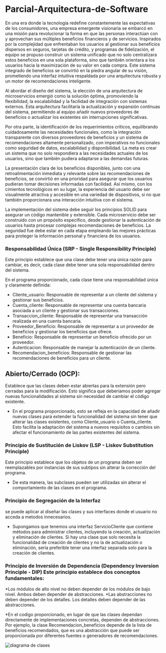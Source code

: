# Parcial-Arquitectura-de-Software
En una era donde la tecnología redefine constantemente las expectativas de los consumidores, una empresa emergente visionaria se embarcó en una misión para revolucionar la forma en que las personas interactúan con y aprovechan sus múltiples beneficios financieros y de servicios. Inspirados por la complejidad que enfrentaban los usuarios al gestionar sus beneficios dispersos en seguros, tarjetas de crédito, y programas de fidelización, el equipo se propuso construir un sistema unificado que no solo centralizara estos beneficios en una sola plataforma, sino que también orientara a los usuarios hacia la maximización de su valor en cada compra. Este sistema integrado de beneficios se convirtió en la piedra angular de su visión, prometiendo una interfaz intuitiva respaldada por una arquitectura robusta y un motor de recomendaciones inteligente.

Al abordar el diseño del sistema, la elección de una arquitectura de microservicios emergió como la solución óptima, promoviendo la flexibilidad, la escalabilidad y la facilidad de integración con sistemas externos. Esta arquitectura facilitaría la actualización y expansión continuas del sistema, permitiendo al equipo añadir nuevos proveedores de beneficios o actualizar los existentes sin interrupciones significativas.

Por otra parte, la identificación de los requerimientos críticos, equilibrando cuidadosamente las necesidades funcionales, como la integración transparente con diversos proveedores de beneficios y un sistema de recomendaciones altamente personalizado, con imperativos no funcionales como seguridad de datos, escalabilidad y disponibilidad. La meta es crear un sistema que no solo respondiera a las necesidades actuales de los usuarios, sino que también pudiera adaptarse a las demandas futuras.

La presentación clara de los beneficios disponibles, junto con una retroalimentación inmediata y relevante sobre las recomendaciones de beneficios, se convirtió en una prioridad para asegurar que los usuarios pudieran tomar decisiones informadas con facilidad. Así mismo, con los cimientos tecnológicos en su lugar, la experiencia del usuario debe ser visualmente atractiva y accesible en una variedad de dispositivos, si no que también proporcionara una interacción intuitiva con el sistema.

La implementación del sistema debe seguir los principios SOLID para asegurar un código mantenible y extensible. Cada microservicio debe ser construido con un propósito específico, desde gestionar la autenticación de usuarios hasta procesar complejas recomendaciones de beneficios. La seguridad fue debe estar en cada etapa empleando las mejores prácticas para proteger la información personal y financiera de los usuarios.

### Responsabilidad Única (SRP - Single Responsibility Principle) 

Este principio establece que una clase debe tener una única razón para cambiar, es decir, cada clase debe tener una sola responsabilidad dentro del sistema.

En el programa proporcionado, cada clase tiene una responsabilidad única y claramente definida:

* Cliente_usuario: Responsable de representar a un cliente del sistema y gestionar sus beneficios.
* Cuenta_cliente: Responsable de representar una cuenta bancaria asociada a un cliente y gestionar sus transacciones.
* Transaccion_cliente: Responsable de representar una transacción realizada en una cuenta bancaria.
* Proveedor_Beneficio: Responsable de representar a un proveedor de beneficios y gestionar los beneficios que ofrece.
* Beneficio: Responsable de representar un beneficio ofrecido por un proveedor.
* Autenticacion: Responsable de manejar la autenticación de un cliente.
* Recomendacion_beneficios: Responsable de gestionar las recomendaciones de beneficios para un cliente.

## Abierto/Cerrado (OCP):

Establece que las clases deben estar abiertas para la extensión pero cerradas para la modificación. Esto significa que deberíamos poder agregar nuevas funcionalidades al sistema sin necesidad de cambiar el código existente. 

* En el programa proporcionado, esto se refleja en la capacidad de añadir nuevas clases para extender la funcionalidad del sistema sin tener que alterar las clases existentes, como Cliente_usuario o Cuenta_cliente. Esto facilita la adaptación del sistema a nuevos requisitos o cambios sin afectar el funcionamiento de las partes existentes del sistema.

###  Principio de Sustitución de Liskov (LSP - Liskov Substitution Principle)

Este principio establece que los objetos de un programa deben ser reemplazables por instancias de sus subtipos sin alterar la corrección del programa.
* De esta manera, las subclases pueden ser utilizadas sin alterar el comportamiento de las clases en el programa.

### Principio de Segregación de la Interfaz
se puede aplicar al diseñar las clases y sus interfaces donde el usuario no acceda a metodos innecesarios.
* Supongamos que tenemos una interfaz ServicioCliente que contiene métodos para administrar clientes, incluyendo la creación, actualización y eliminación de clientes. Si hay una clase que solo necesita la funcionalidad de creación de clientes y no la de actualización o eliminación, sería preferible tener una interfaz separada solo para la creación de clientes.

### Principio de Inversión de Dependencia (Dependency Inversion Principle - DIP) Este principio establece dos conceptos fundamentales:

*Los módulos de alto nivel no deben depender de los módulos de bajo nivel. Ambos deben depender de abstracciones.
*Las abstracciones no deben depender de los detalles. Los detalles deben depender de las abstracciones.

*En el codigo proporcionado, en lugar de que las clases dependan directamente de implementaciones concretas, dependen de abstracciones. Por ejemplo, la clase Recomendacion_beneficios depende de la lista de beneficios recomendados, que es una abstracción que puede ser proporcionada por diferentes fuentes o generadores de recomendaciones.

![diagrama de clases](https://github.com/Anmo14/Parcial-Arquitectura-de-Software/assets/148002480/5613d52b-27a7-4365-9e99-01a632101ccf)
